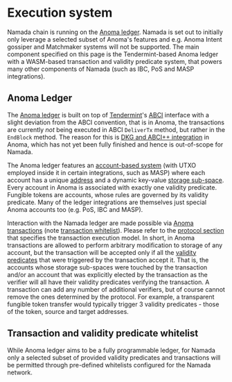 # Execution system

Namada chain is running on the [Anoma ledger](https://docs.anoma.network/master/specs/ledger.html). Namada is set out to initially only leverage a selected subset of Anoma's features and e.g. Anoma Intent gossiper and Matchmaker systems will not be supported. The main component specified on this page is the Tendermint-based Anoma ledger with a WASM-based transaction and validity predicate system, that powers many other components of Namada (such as IBC, PoS and MASP integrations).

## Anoma Ledger

The [Anoma ledger](https://docs.anoma.network/master/specs/ledger.html) is built on top of [Tendermint](https://docs.tendermint.com/master/spec/)'s [ABCI](https://docs.tendermint.com/master/spec/abci/) interface with a slight deviation from the ABCI convention, that is in Anoma, the transactions are currently *not* being executed in ABCI `DeliverTx` method, but rather in the `EndBlock` method. The reason for this is [DKG and ABCI++ integration](https://github.com/orgs/anoma/projects/1/views/13) in Anoma, which has not yet been fully finished and hence is out-of-scope for Namada.

The Anoma ledger features an [account-based system](https://docs.anoma.network/master/specs/ledger.html#accounts) (with UTXO employed inside it in certain integrations, such as MASP) where each account has a unique [address](https://docs.anoma.network/master/specs/ledger.html#addresses) and a dynamic key-value [storage sub-space](https://docs.anoma.network/master/specs/ledger.html#dynamic-storage-sub-space). Every account in Anoma is associated with exactly one validity predicate. Fungible tokens are accounts, whose rules are governed by its validity predicate. Many of the ledger integrations are themselves just special Anoma accounts too (e.g. PoS, IBC and MASP).

Interaction with the Namada ledger are made possible via [Anoma transactions](https://docs.anoma.network/master/specs/ledger.html#transactions) (note [transaction whitelist](#transaction-and-validity-predicate-whitelist)). Please refer to the [protocol section](https://docs.anoma.network/master/specs/ledger.html#the-protocol) that specifies the transaction execution model. In short, in Anoma transactions are allowed to perform arbitrary modification to  storage of any account, but the transaction will be accepted only if all the [validity predicates](https://docs.anoma.network/master/specs/ledger.html#validity-predicates-check) that were triggered by the transaction accept it. That is, the accounts whose storage sub-spaces were touched by the transaction and/or an account that was explicitly elected by the transaction as the verifier will all have their validity predicates verifying the transaction. A transaction can add any number of additional verifiers, but of course cannot remove the ones determined by the protocol. For example, a transparent fungible token transfer would typically trigger 3 validity predicates - those of the token, source and target addresses.

## Transaction and validity predicate whitelist

While Anoma ledger aims to be a fully programmable ledger, for Namada only a selected subset of provided validity predicates and transactions will be permitted through pre-defined whitelists configured for the Namada network.
